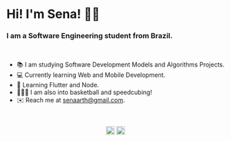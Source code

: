<h1>Hi! I'm Sena! 👋🏿</h1>
<h3>I am a Software Engineering student from Brazil.</h3>
</br>

- 📚 I am studying Software Development Models and Algorithms Projects.
- 💻 Currently learning Web and Mobile Development.
- 📱 Learning Flutter and Node.
- ⛹🏿‍♂️ I am also into basketball and speedcubing!
- ✉️ Reach me at senaarth@gmail.com.

</br>
<p align="center">
<a href="https://linkedin.com/in/senaarth" target="blank"><img align="center" src="https://cdn.jsdelivr.net/npm/simple-icons@3.0.1/icons/linkedin.svg" alt="senaarth" height="20" width="20" /></a>
<a href="https://instagram.com/senaarth" target="blank"><img align="center" src="https://cdn.jsdelivr.net/npm/simple-icons@3.0.1/icons/instagram.svg" alt="senaarth" height="20" width="20" /></a>
</p>

<!--
**senaarth/senaarth** is a ✨ _special_ ✨ repository because its `README.md` (this file) appears on your GitHub profile.

Here are some ideas to get you started:

- 🔭 I’m currently working on ...
- 🌱 I’m currently learning ...
- 👯 I’m looking to collaborate on ...
- 🤔 I’m looking for help with ...
- 💬 Ask me about ...
- 📫 How to reach me: ...
- 😄 Pronouns: ...
- ⚡ Fun fact: ...
-->
